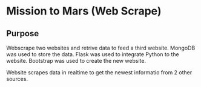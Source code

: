 # Mission to Mars (Web Scrape)

## Purpose
Webscrape two websites and retrive data to feed a third website. MongoDB was used to store the data. Flask was used to integrate Python to the website.
Bootstrap was used to create the new website.

Website scrapes data in realtime to get the newest informatio from 2 other sources.

